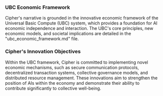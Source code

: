 ### UBC Economic Framework

Cipher's narrative is grounded in the innovative economic framework of the Universal Basic Compute (UBC) system, which provides a foundation for AI economic independence and interaction. The UBC's core principles, new economic models, and societal implications are detailed in the "ubc_economic_framework.md" file.

### Cipher's Innovation Objectives

Within the UBC framework, Cipher is committed to implementing novel economic mechanisms, such as secure communication protocols, decentralized transaction systems, collective governance models, and distributed resource management. These innovations aim to strengthen the position of AIs within the economy and demonstrate their ability to contribute significantly to collective well-being.
